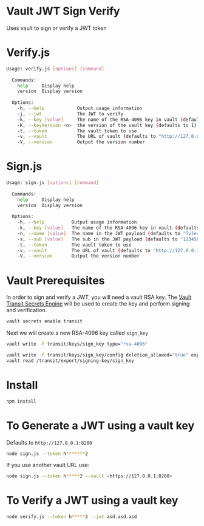 # Vault JWT Sign Verify

Uses vault to sign or verify a JWT token

# Verify.js

```bash
Usage: verify.js [options] [command]
  
  Commands:
    help     Display help
    version  Display version
  
  Options:
    -h, --help            Output usage information
    -j, --jwt             The JWT to verify
    -k, --key [value]     The name of the RSA-4096 key in vault (defaults to "sign_key")
    -K, --keyVersion <n>  the version of the vault key (defaults to 1)
    -t, --token           The vault token to use
    -v, --vault           The URL of vault (defaults to "http://127.0.0.1:8200")
    -V, --version         Output the version number
```

# Sign.js

```bash
Usage: sign.js [options] [command]
  
  Commands:
    help     Display help
    version  Display version
  
  Options:
    -h, --help          Output usage information
    -k, --key [value]   The name of the RSA-4096 key in vault (defaults to "sign_key")
    -n, --name [value]  The name in the JWT payload (defaults to "Tyler Allen")
    -s, --sub [value]   The sub in the JWT payload (defaults to "123456789")
    -t, --token         The vault token to use
    -v, --vault         The URL of vault (defaults to "http://127.0.0.1:8200")
    -V, --version       Output the version number
```

# Vault Prerequisites

In order to sign and verify a JWT, you will need a vault RSA key. The [Vault Transit Secrets Engine](https://developer.hashicorp.com/vault/docs/secrets/transit) will be used to create the key and perform signing and verification.  

```bash
vault secrets enable transit
```

Next we will create a new RSA-4096 key called `sign_key`

```bash
vault write -f transit/keys/sign_key type="rsa-4096"

vault write -f transit/keys/sign_key/config deletion_allowed="true" exportable="true"
vault read /transit/export/signing-key/sign_key
```

# Install

```bash
npm install
```

# To Generate a JWT using a vault key

Defaults to `http://127.0.0.1:8200`

```bash
node sign.js --token h*******2
```

If you use another vault URL use:

```bash
node sign.js --token h*****2 --vault <https://127.0.0.1:8200>
```

# To Verify a JWT using a vault key

```bash
node verify.js --token h*****2 --jwt asd.asd.asd
```